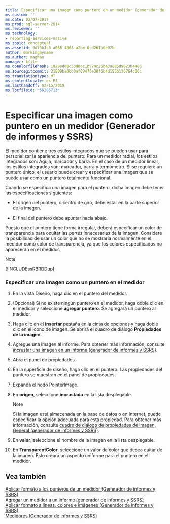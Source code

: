 ```yaml
---
title: Especificar una imagen como puntero en un medidor (generador de informes y SSRS) | Microsoft Docs
ms.custom: ''
ms.date: 03/07/2017
ms.prod: sql-server-2014
ms.reviewer: ''
ms.technology:
- reporting-services-native
ms.topic: conceptual
ms.assetid: 9d73b3c3-a068-4868-a2be-0cd261b6e92b
author: markingmyname
ms.author: maghan
manager: kfile
ms.openlocfilehash: 1929ed08c53d0ec1b979c26ba3a885d9623b4486
ms.sourcegitcommit: 31800ba0bb0af09476e38f6b4d155b136764c06c
ms.translationtype: MT
ms.contentlocale: es-ES
ms.lasthandoff: 02/15/2019
ms.locfileid: "56285713"
---
```

# <a name="specify-an-image-as-a-pointer-on-a-gauge-report-builder-and-ssrs"></a>Especificar una imagen como puntero en un medidor (Generador de informes y SSRS)
  El medidor contiene tres estilos integrados que se pueden usar para personalizar la apariencia del puntero. Para un medidor radial, los estilos integrados son: Aguja, marcador y barra. En el caso de un medidor lineal, los estilos integrados son: marcador, barra y termómetro. Si se requiere un puntero único, el usuario puede crear y especificar una imagen que se puede usar como un puntero totalmente funcional.  
  
 Cuando se especifica una imagen para el puntero, dicha imagen debe tener las especificaciones siguientes:  
  
-   El origen del puntero, o centro de giro, debe estar en la parte superior de la imagen.  
  
-   El final del puntero debe apuntar hacia abajo.  
  
 Puesto que el puntero tiene forma irregular, deberá especificar un color de transparencia para ocultar las partes innecesarias de la imagen. Considere la posibilidad de usar un color que no se mostraría normalmente en el medidor como color de transparencia, ya que los colores especificados no aparecerán en el medidor.  
  
> [!NOTE]  
>  [!INCLUDE[ssRBRDDup](../includes/ssrbrddup-md.md)]  
  
### <a name="to-specify-an-image-as-a-pointer-on-the-gauge"></a>Especificar una imagen como un puntero en el medidor  
  
1.  En la vista Diseño, haga clic en el puntero del medidor.  
  
2.  (Opcional) Si no existe ningún puntero en el medidor, haga doble clic en el medidor y seleccione **agregar puntero**. Se agregará un puntero al medidor.  
  
3.  Haga clic en el **insertar** pestaña en la cinta de opciones y haga doble clic en el icono de imagen. Se abrirá el cuadro de diálogo **Propiedades de la imagen**.  
  
4.  Agregue una imagen al informe. Para obtener más información, consulte [incrustar una imagen en un informe &#40;generador de informes y SSRS&#41;](report-design/embed-an-image-in-a-report-report-builder-and-ssrs.md).  
  
5.  Abra el panel de propiedades.  
  
6.  En la superficie de diseño, haga clic en el puntero. Las propiedades del puntero se muestran en el panel de propiedades.  
  
7.  Expanda el nodo PointerImage.  
  
8.  En **origen**, seleccione **incrustada** en la lista desplegable.  
  
    > [!NOTE]  
    >  Si la imagen está almacenada en la base de datos o en Internet, puede especificar la opción adecuada para esta propiedad. Para obtener más información, consulte [cuadro de diálogo de propiedades de imagen, General &#40;generador de informes y SSRS&#41;](../../2014/reporting-services/image-properties-dialog-box-general-report-builder-and-ssrs.md).  
  
9. En **valor**, seleccione el nombre de la imagen en la lista desplegable.  
  
10. En **TransparentColor**, seleccione un valor de color que desea quitar de la imagen. Esto creará un aspecto uniforme para el puntero en el medidor.  
  
## <a name="see-also"></a>Vea también  
 [Aplicar formato a los punteros de un medidor &#40;Generador de informes y SSRS&#41;](report-design/formatting-pointers-on-a-gauge-report-builder-and-ssrs.md)   
 [Agregar un medidor a un informe &#40;generador de informes y SSRS&#41;](report-design/add-a-gauge-to-a-report-report-builder-and-ssrs.md)   
 [Aplicar formato a líneas, colores e imágenes &#40;Generador de informes y SSRS&#41;](report-design/images-report-builder-and-ssrs.md)   
 [Medidores &#40;Generador de informes y SSRS&#41;](report-design/gauges-report-builder-and-ssrs.md)  
  
  
